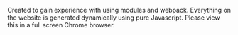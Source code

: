 Created to gain experience with using modules and webpack. Everything on the website is generated dynamically using pure Javascript.
Please view this in a full screen Chrome browser.
